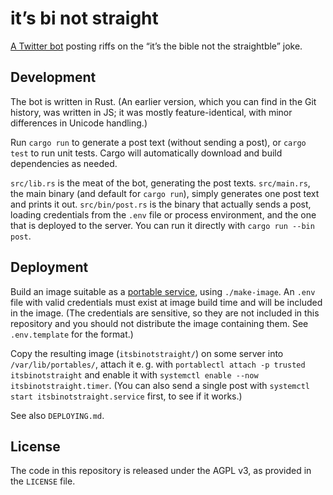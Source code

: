# it’s bi not straight

[A Twitter bot](https://twitter.com/ItsBiNotHetero)
posting riffs on the “it’s the bible not the straightble” joke.

## Development

The bot is written in Rust.
(An earlier version, which you can find in the Git history, was written in JS;
it was mostly feature-identical, with minor differences in Unicode handling.)

Run `cargo run` to generate a post text (without sending a post),
or `cargo test` to run unit tests.
Cargo will automatically download and build dependencies as needed.

`src/lib.rs` is the meat of the bot, generating the post texts.
`src/main.rs`, the main binary (and default for `cargo run`), simply generates one post text and prints it out.
`src/bin/post.rs` is the binary that actually sends a post,
loading credentials from the `.env` file or process environment,
and the one that is deployed to the server.
You can run it directly with `cargo run --bin post`.

## Deployment

Build an image suitable as a [portable service](https://systemd.io/PORTABLE_SERVICES.html), using `./make-image`.
An `.env` file with valid credentials must exist at image build time
and will be included in the image.
(The credentials are sensitive,
so they are not included in this repository
and you should not distribute the image containing them.
See `.env.template` for the format.)

Copy the resulting image (`itsbinotstraight/`) on some server into `/var/lib/portables/`,
attach it e. g. with `portablectl attach -p trusted itsbinotstraight`
and enable it with `systemctl enable --now itsbinotstraight.timer`.
(You can also send a single post with `systemctl start itsbinotstraight.service` first, to see if it works.)

See also `DEPLOYING.md`.

## License

The code in this repository is released under the AGPL v3,
as provided in the `LICENSE` file.


